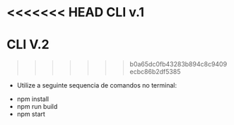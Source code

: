 <<<<<<< HEAD
CLI v.1
=======
# CLI V.2
>>>>>>> b0a65dc0fb43283b894c8c9409ecbc86b2df5385
- Utilize a seguinte sequencia de comandos no terminal:
* npm install
* npm run build
* npm start
